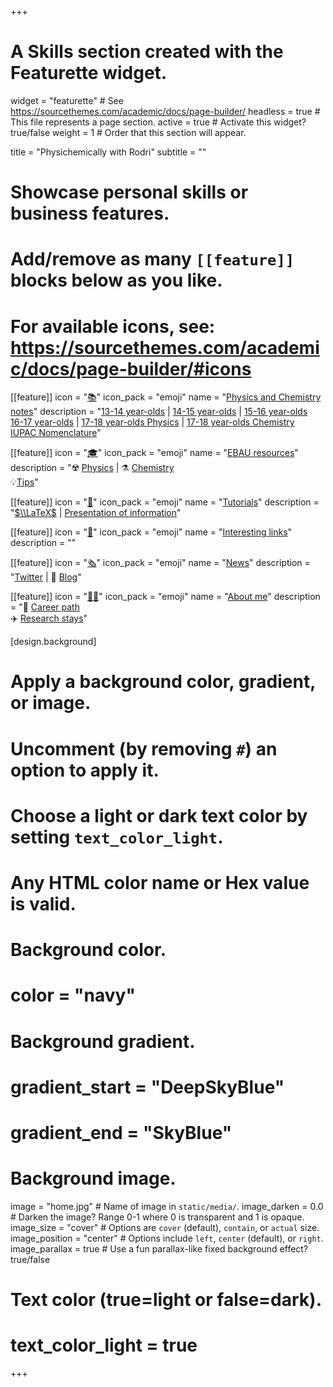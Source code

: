 +++
# A Skills section created with the Featurette widget.
widget = "featurette"  # See https://sourcethemes.com/academic/docs/page-builder/
headless = true  # This file represents a page section.
active = true  # Activate this widget? true/false
weight = 1  # Order that this section will appear.

title = "Physichemically with Rodri"
subtitle = ""

# Showcase personal skills or business features.
# 
# Add/remove as many `[[feature]]` blocks below as you like.
# 
# For available icons, see: https://sourcethemes.com/academic/docs/page-builder/#icons

[[feature]]
  icon = "[📚](apuntes/)"
  icon_pack = "emoji"
  name = "[Physics and Chemistry notes](apuntes/)"
  description = "[13-14 year-olds](apuntes/#segundo-eso) | [14-15 year-olds](apuntes/#tercero-eso) | [15-16 year-olds](apuntes/#cuarto-eso) <br> [16-17 year-olds](apuntes/#primero-bach) | [17-18 year-olds Physics](apuntes/#segundo-bach-fisica) | [17-18 year-olds Chemistry](apuntes/#segundo-bach-quimica) <br> [IUPAC Nomenclature](apuntes/#formulacion-nomenclatura-iupac)"
  
[[feature]]
  icon = "[🎓](recursos-ebau/)"
  icon_pack = "emoji"
  name = "[EBAU resources](recursos-ebau/)"
  description = "☢️ [Physics](recursos-ebau/#examenes-fisica) | ⚗️ [Chemistry](recursos-ebau/#examenes-quimica) <br> 💡[Tips](recursos-ebau/#consejos)"
  
[[feature]]
  icon = "[👐](tutoriales/)"
  icon_pack = "emoji"
  name = "[Tutorials](tutoriales/)"
  description = "[$\\LaTeX$](tutoriales/latex) | [Presentation of information](tutoriales/presentacion-informacion)"
  
[[feature]]
  icon = "[🔗](enlaces-interes/)"
  icon_pack = "emoji"
  name = "[Interesting links](enlaces-interes/)"
  description = ""
  
[[feature]]
  icon = "[🗞️](#novedades)"
  icon_pack = "emoji"
  name = "[News](#novedades)"
  description = "[Twitter](#novedades) | 💬 [Blog](post/)"
  
[[feature]]
  icon = "[:man_scientist:](sobre-mi/)‍"
  icon_pack = "emoji"
  name = "[About me](sobre-mi/)"
  description = "👣 [Career path](sobre-mi/#trayectoria-profesional) <br> ✈️ [Research stays](sobre-mi/#estancias-investigacion)"
  
[design.background]
  # Apply a background color, gradient, or image.
  #   Uncomment (by removing `#`) an option to apply it.
  #   Choose a light or dark text color by setting `text_color_light`.
  #   Any HTML color name or Hex value is valid.
  
  # Background color.
  # color = "navy"
  
  # Background gradient.
  # gradient_start = "DeepSkyBlue"
  # gradient_end = "SkyBlue"
  
  # Background image.
  image = "home.jpg"  # Name of image in `static/media/`.
  image_darken = 0.0  # Darken the image? Range 0-1 where 0 is transparent and 1 is opaque.
  image_size = "cover"  #  Options are `cover` (default), `contain`, or `actual` size.
  image_position = "center"  # Options include `left`, `center` (default), or `right`.
  image_parallax = true  # Use a fun parallax-like fixed background effect? true/false

  # Text color (true=light or false=dark).
  # text_color_light = true    

+++
